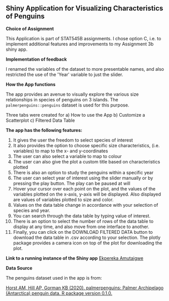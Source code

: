 ## Shiny Application for Visualizing Characteristics of Penguins

**Choice of Assignment**

This Application is part of STAT545B assignments. I chose option C, i.e. to implement additional features and improvements to my Assignment 3b shiny app.

**Implementation of feedback**

I renamed the variables of the dataset to more presentable names, and also restricted the use of the 'Year' variable to just the slider.

**How the App functions**

The app provides an avenue to visually explore the various size relationships 
in species of penguins on 3 islands. The `palmerpenguins::penguins` dataset is used
for this purpose.

Three tabs were created for a) How to use the App b) Customize a Scatterplot c) Filtered Data Table
  
**The app has the following features:**

1. It gives the user the freedom to select species of interest
2. It also provides the option to choose specific size characteristics, (i.e. variables) to map to the      x- and y-coordinates
3. The user can also select a variable to map to colour
4. The user can also give the plot a custom title based on characteristics plotted
5. There is also an option to study the penguins within a specific year
6. The user can select year of interest using the slider manually or by pressing the play button. The       play can be paused at will
7. Hover your cursor over each point on the plot, and the values of the variables plotted on the x-axis,    y-axis will be displayed. Also displayed are values of variables plotted to size and color.
8. Values on the data table change in accordance with your selection of species and year.
9. You can search through the data table by typing value of interest.
10. There is an option to select the number of rows of the data table to display at any time, and also      move from one interface to another.
11. Finally, you can click on the DOWNLOAD FILTERED DATA button to download the data table in .csv          according to your selection. The plotly package provides a camera icon on top of the plot for           downloading the plot.
    
**Link to a running instance of the Shiny app**
[Ekpereka Amutaigwe](https://ekpereka-amutaigwe.shinyapps.io/shiny-eamutaigweV2/)

**Data Source**

The penguins dataset used in the app is from:

[Horst AM, Hill AP, Gorman KB (2020). palmerpenguins: Palmer Archipelago (Antarctica) penguin data. R package version 0.1.0.](https://allisonhorst.github.io/palmerpenguins/)

